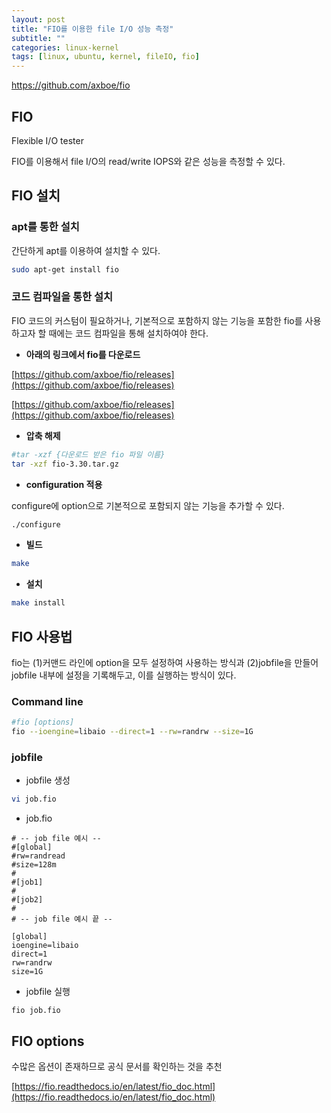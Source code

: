 ```yaml
---
layout: post
title: "FIO를 이용한 file I/O 성능 측정"
subtitle: ""
categories: linux-kernel
tags: [linux, ubuntu, kernel, fileIO, fio]
---
```


https://github.com/axboe/fio

## FIO

Flexible I/O tester

FIO를 이용해서 file I/O의 read/write IOPS와 같은 성능을 측정할 수 있다.

## FIO 설치

### apt를 통한 설치

간단하게 apt를 이용하여 설치할 수 있다.

```bash
sudo apt-get install fio
```

### 코드 컴파일을 통한 설치

FIO 코드의 커스텀이 필요하거나, 기본적으로 포함하지 않는 기능을 포함한 fio를 사용하고자 할 때에는 코드 컴파일을 통해 설치하여야 한다.

- **아래의 링크에서 fio를 다운로드**

[https://github.com/axboe/fio/releases](https://github.com/axboe/fio/releases)

[https://github.com/axboe/fio/releases](https://github.com/axboe/fio/releases)

- **압축 해제**

```bash
#tar -xzf {다운로드 받은 fio 파일 이름}
tar -xzf fio-3.30.tar.gz
```

- **configuration 적용**

configure에 option으로 기본적으로 포함되지 않는 기능을 추가할 수 있다.

```bash
./configure
```

- **빌드**

```bash
make
```

- **설치**

```bash
make install
```

## FIO 사용법

fio는 (1)커맨드 라인에 option을 모두 설정하여 사용하는 방식과 (2)jobfile을 만들어 jobfile 내부에 설정을 기록해두고, 이를 실행하는 방식이 있다.

### Command line

```bash
#fio [options]
fio --ioengine=libaio --direct=1 --rw=randrw --size=1G
```

### jobfile

- jobfile 생성

```bash
vi job.fio
```

- job.fio

```
# -- job file 예시 --
#[global]
#rw=randread
#size=128m
#
#[job1]
#
#[job2]
#
# -- job file 예시 끝 --

[global]
ioengine=libaio
direct=1
rw=randrw
size=1G
```

- jobfile 실행

```
fio job.fio
```

## FIO options

수많은 옵션이 존재하므로 공식 문서를 확인하는 것을 추천

[https://fio.readthedocs.io/en/latest/fio_doc.html](https://fio.readthedocs.io/en/latest/fio_doc.html)
